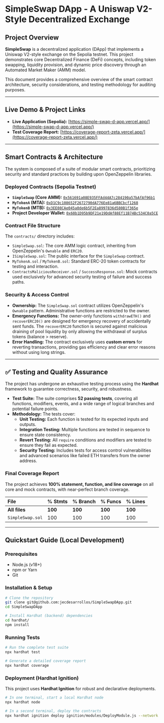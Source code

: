 # SimpleSwap DApp - A Uniswap V2-Style Decentralized Exchange

## Project Overview

**SimpleSwap** is a decentralized application (DApp) that implements a Uniswap V2-style exchange on the Sepolia testnet. This project demonstrates core Decentralized Finance (DeFi) concepts, including token swapping, liquidity provision, and dynamic price discovery through an Automated Market Maker (AMM) model.

This document provides a comprehensive overview of the smart contract architecture, security considerations, and testing methodology for auditing purposes.

-----

## Live Demo & Project Links

* **Live Application (Sepolia):** [https://simple-swap-d-app.vercel.app/](https://simple-swap-d-app.vercel.app/)
* **Test Coverage Report:** [https://coverage-report-zeta.vercel.app/](https://coverage-report-zeta.vercel.app/)

-----

## Smart Contracts & Architecture

The system is composed of a suite of modular smart contracts, prioritizing security and standard practices by building upon OpenZeppelin libraries.

### Deployed Contracts (Sepolia Testnet)

* **`SimpleSwap` (Core AMM):** [`0x561691a08E935FFAd44A7c284190a57bAfAf96b1`](https://sepolia.etherscan.io/address/0x561691a08E935FFAd44A7c284190a57bAfAf96b1)
* **`MyTokenA` (MTA):** [`0xD1C9c108652F2672790dA776Ee81a6BBCbcf1268`](https://sepolia.etherscan.io/address/0xD1C9c108652F2672790dA776Ee81a6BBCbcf1268)
* **`MyTokenB` (MTB):** [`0x3EE08CAe045a0de6b5F2Ea8997836d580B1f365e`](https://sepolia.etherscan.io/address/0x3EE08CAe045a0de6b5F2Ea8997836d580B1f365e)
* **Project Developer Wallet:** [`0x60b1D95b9DF21e19DdAf88Ef11B74Bc534C0a5CE`](https://sepolia.etherscan.io/address/0x60b1D95b9DF21e19DdAf88Ef11B74Bc534C0a5CE)

### Contract File Structure

The `contracts/` directory includes:

  * `SimpleSwap.sol`: The core AMM logic contract, inheriting from OpenZeppelin's `Ownable` and `ERC20`.
  * `ISimpleSwap.sol`: The public interface for the `SimpleSwap` contract.
  * `MyTokenA.sol` / `MyTokenB.sol`: Standard ERC-20 token contracts for testing and interaction.
  * `ContractsMaliciousReceiver.sol` / `SuccessResponse.sol`: Mock contracts used exclusively for advanced security testing of failure and success paths.

### Security & Access Control

  * **Ownership:** The `SimpleSwap.sol` contract utilizes OpenZeppelin's `Ownable` pattern. Administrative functions are restricted to the owner.
  * **Emergency Functions:** The owner-only functions `withdrawETH()` and `recoverERC20()` are designed for emergency recovery of accidentally sent funds. The `recoverERC20` function is secured against malicious draining of pool liquidity by only allowing the withdrawal of surplus tokens (balance \> reserve).
  * **Error Handling:** The contract exclusively uses **custom errors** for reverting transactions, providing gas efficiency and clear error reasons without using long strings.

-----

## ✅ Testing and Quality Assurance

The project has undergone an exhaustive testing process using the **Hardhat** framework to guarantee correctness, security, and robustness.

  * **Test Suite:** The suite comprises **52 passing tests**, covering all functions, modifiers, events, and a wide range of logical branches and potential failure points.
  * **Methodology:** The tests cover:
      * **Unit Testing:** Each function is tested for its expected inputs and outputs.
      * **Integration Testing:** Multiple functions are tested in sequence to ensure state consistency.
      * **Revert Testing:** All `require` conditions and modifiers are tested to ensure they fail as expected.
      * **Security Testing:** Includes tests for access control vulnerabilities and advanced scenarios like failed ETH transfers from the owner address.

### Final Coverage Report

The project achieves **100% statement, function, and line coverage** on all core and mock contracts, with near-perfect branch coverage.

| File | % Stmts | % Branch | % Funcs | % Lines |
| :--- | :--- | :--- | :--- | :--- |
| **All files** | **100** | **100** | **100** | **100** |
| `SimpleSwap.sol` | 100 | 100 | 100 | 100 |

-----

## Quickstart Guide (Local Development)

### Prerequisites

  * Node.js (v18+)
  * npm or Yarn
  * Git

### Installation & Setup

```bash
# Clone the repository
git clone git@github.com:jecdesarrollos/SimpleSwapDApp.git
cd SimpleSwapDApp

# Install Hardhat (backend) dependencies
cd hardhat/
npm install
```

### Running Tests

```bash
# Run the complete test suite
npx hardhat test

# Generate a detailed coverage report
npx hardhat coverage
```

### Deployment (Hardhat Ignition)

This project uses **Hardhat Ignition** for robust and declarative deployments.

```bash
# In one terminal, start a local Hardhat node
npx hardhat node

# In a second terminal, deploy the contracts
npx hardhat ignition deploy ignition/modules/DeployModule.js --network localhost
```